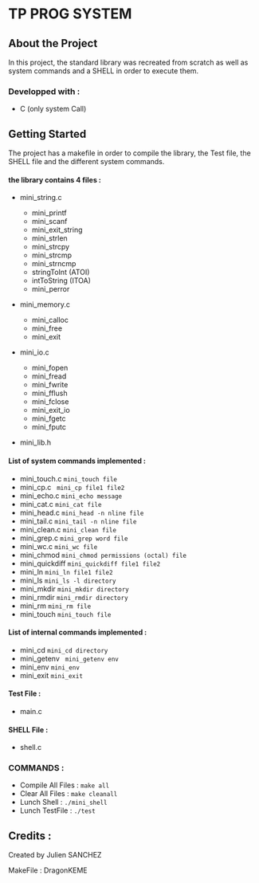 # TP PROG SYSTEM

## About the Project

In this project, the standard library was recreated from scratch as well as system commands and a SHELL in order to execute them.

### Developped with :
* C (only system Call)

## Getting Started

The project has a makefile in order to compile the library, the Test file, the SHELL file and the different system commands.

#### the library contains 4 files :

- mini_string.c

  - mini_printf
  - mini_scanf
  - mini_exit_string
  - mini_strlen
  - mini_strcpy
  - mini_strcmp
  - mini_strncmp
  - stringToInt (ATOI)
  - intToString (ITOA)
  - mini_perror
  
- mini_memory.c

  - mini_calloc
  - mini_free
  - mini_exit
 
- mini_io.c
  
  - mini_fopen
  - mini_fread
  - mini_fwrite
  - mini_fflush
  - mini_fclose
  - mini_exit_io
  - mini_fgetc
  - mini_fputc
  
- mini_lib.h


#### List of system commands implemented : 
- mini_touch.c ```mini_touch file``` 
- mini_cp.c ``` mini_cp file1 file2``` 
- mini_echo.c ```mini_echo message```  
- mini_cat.c ```mini_cat file``` 
- mini_head.c ```mini_head -n nline file``` 
- mini_tail.c ```mini_tail -n nline file``` 
- mini_clean.c ```mini_clean file``` 
- mini_grep.c ```mini_grep word file```
- mini_wc.c ```mini_wc file```
- mini_chmod ```mini_chmod permissions (octal) file```  
- mini_quickdiff ```mini_quickdiff file1 file2``` 
- mini_ln ```mini_ln file1 file2``` 
- mini_ls ```mini_ls -l directory``` 
- mini_mkdir ```mini_mkdir directory``` 
- mini_rmdir ```mini_rmdir directory```
- mini_rm ```mini_rm file``` 
- mini_touch ```mini_touch file``` 

#### List of internal commands implemented :
- mini_cd ```mini_cd directory``` 
- mini_getenv ``` mini_getenv env```
- mini_env ```mini_env```  
- mini_exit ```mini_exit``` 

#### Test File : 
- main.c

#### SHELL File : 
- shell.c



### COMMANDS : 
- Compile All Files : ```make all```
- Clear All Files : ```make cleanall```
- Lunch Shell : ```./mini_shell```
- Lunch TestFile : ```./test```


## Credits : 

Created by Julien SANCHEZ

MakeFile : DragonKEME

